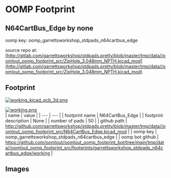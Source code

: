 # OOMP Footprint  
## N64CartBus_Edge  by none  
  
oomp key: oomp_garrettsworkshop_stdpads_n64cartbus_edge  
  
source repo at: [http://gitlab.com/garrettsworkshop/stdpads.pretty/blob/master/tmp/data//oomlout_oomp_footprint_src/ZipHole_3.048mm_NPTH.kicad_mod](http://gitlab.com/garrettsworkshop/stdpads.pretty/blob/master/tmp/data//oomlout_oomp_footprint_src/ZipHole_3.048mm_NPTH.kicad_mod)  
## Footprint  
  
[![working_kicad_pcb_3d.png](working_kicad_pcb_3d_600.png)](working_kicad_pcb_3d.png)  
  
[![working.png](working_600.png)](working.png)  
| name | value | 
| --- | --- | 
| footprint name | N64CartBus_Edge | 
| footprint description | None | 
| number of pads | 50 | 
| github path | http://github.com/garrettsworkshop/stdpads.pretty/blob/master/tmp/data//oomlout_oomp_footprint_src/N64CartBus_Edge.kicad_mod | 
| oomp key | oomp_garrettsworkshop_stdpads_n64cartbus_edge | 
| oomp bot github | https://github.com/oomlout/oomlout_oomp_footprint_bot/tree/main/tmp/data//oomlout_oomp_footprint_src/footprints/garrettsworkshop_stdpads_n64cartbus_edge/working | 
## Images  
